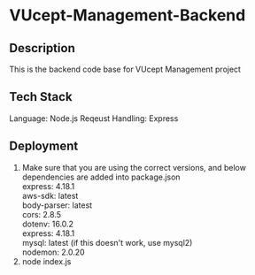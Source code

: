 # VUcept-Management-Backend

## Description
This is the backend code base for VUcept Management project

## Tech Stack
Language: Node.js
Reqeust Handling: Express

## Deployment

1. Make sure that you are using the correct versions, and below dependencies are added into package.json<br/>
    express: 4.18.1<br/>
    aws-sdk: latest<br/>
    body-parser: latest<br/>
    cors: 2.8.5<br/>
    dotenv: 16.0.2<br/>
    express: 4.18.1<br/>
    mysql: latest (if this doesn't work, use mysql2)<br/>
    nodemon: 2.0.20
2. node index.js